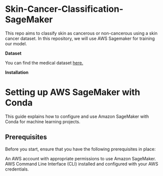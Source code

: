 # Skin-Cancer-Classification-SageMaker

This repo aims to classify skin as cancerous or non-cancerous using a skin cancer dataset. In this repository, we will use AWS Sagemaker for training our model. 

**Dataset**

You can find the medical dataset [here.](https://www.kaggle.com/datasets/kylegraupe/skin-cancer-binary-classification-dataset)

**Installation**

# Setting up AWS SageMaker with Conda

This guide explains how to configure and use Amazon SageMaker with Conda for machine learning projects. 

**Prerequisites**
--

Before you start, ensure that you have the following prerequisites in place:

An AWS account with appropriate permissions to use Amazon SageMaker.
AWS Command Line Interface (CLI) installed and configured with your AWS credentials.
